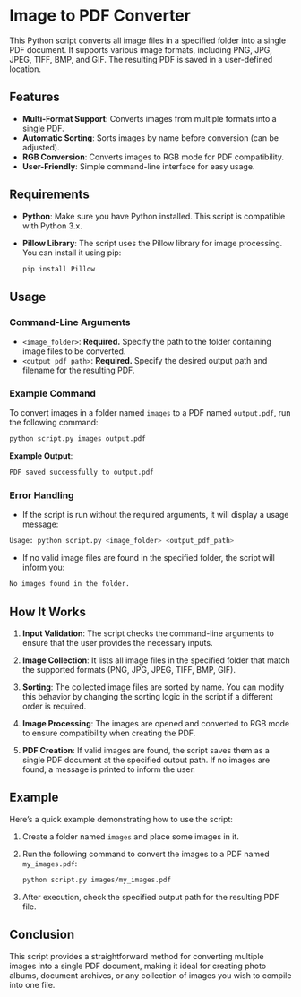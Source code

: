 # Image to PDF Converter

This Python script converts all image files in a specified folder into a single PDF document. It supports various image formats, including PNG, JPG, JPEG, TIFF, BMP, and GIF. The resulting PDF is saved in a user-defined location.

## Features

- **Multi-Format Support**: Converts images from multiple formats into a single PDF.
- **Automatic Sorting**: Sorts images by name before conversion (can be adjusted).
- **RGB Conversion**: Converts images to RGB mode for PDF compatibility.
- **User-Friendly**: Simple command-line interface for easy usage.

## Requirements

- **Python**: Make sure you have Python installed. This script is compatible with Python 3.x.
- **Pillow Library**: The script uses the Pillow library for image processing. You can install it using pip:

   ```bash
   pip install Pillow
   ```

## Usage

### Command-Line Arguments

- `<image_folder>`: **Required.** Specify the path to the folder containing image files to be converted.
- `<output_pdf_path>`: **Required.** Specify the desired output path and filename for the resulting PDF.

### Example Command

To convert images in a folder named `images` to a PDF named `output.pdf`, run the following command:

```bash
python script.py images output.pdf
```

**Example Output**:
```bash
PDF saved successfully to output.pdf
```

### Error Handling

- If the script is run without the required arguments, it will display a usage message:

```bash
Usage: python script.py <image_folder> <output_pdf_path>
```

- If no valid image files are found in the specified folder, the script will inform you:

```bash
No images found in the folder.
```

## How It Works

1. **Input Validation**: The script checks the command-line arguments to ensure that the user provides the necessary inputs.

2. **Image Collection**: It lists all image files in the specified folder that match the supported formats (PNG, JPG, JPEG, TIFF, BMP, GIF).

3. **Sorting**: The collected image files are sorted by name. You can modify this behavior by changing the sorting logic in the script if a different order is required.

4. **Image Processing**: The images are opened and converted to RGB mode to ensure compatibility when creating the PDF.

5. **PDF Creation**: If valid images are found, the script saves them as a single PDF document at the specified output path. If no images are found, a message is printed to inform the user.

## Example

Here’s a quick example demonstrating how to use the script:

1. Create a folder named `images` and place some images in it.
2. Run the following command to convert the images to a PDF named `my_images.pdf`:

   ```bash
   python script.py images/my_images.pdf
   ```

3. After execution, check the specified output path for the resulting PDF file.

## Conclusion

This script provides a straightforward method for converting multiple images into a single PDF document, making it ideal for creating photo albums, document archives, or any collection of images you wish to compile into one file.
